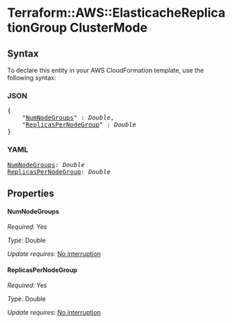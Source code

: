 # Terraform::AWS::ElasticacheReplicationGroup ClusterMode

## Syntax

To declare this entity in your AWS CloudFormation template, use the following syntax:

### JSON

<pre>
{
    "<a href="#numnodegroups" title="NumNodeGroups">NumNodeGroups</a>" : <i>Double</i>,
    "<a href="#replicaspernodegroup" title="ReplicasPerNodeGroup">ReplicasPerNodeGroup</a>" : <i>Double</i>
}
</pre>

### YAML

<pre>
<a href="#numnodegroups" title="NumNodeGroups">NumNodeGroups</a>: <i>Double</i>
<a href="#replicaspernodegroup" title="ReplicasPerNodeGroup">ReplicasPerNodeGroup</a>: <i>Double</i>
</pre>

## Properties

#### NumNodeGroups

_Required_: Yes

_Type_: Double

_Update requires_: [No interruption](https://docs.aws.amazon.com/AWSCloudFormation/latest/UserGuide/using-cfn-updating-stacks-update-behaviors.html#update-no-interrupt)

#### ReplicasPerNodeGroup

_Required_: Yes

_Type_: Double

_Update requires_: [No interruption](https://docs.aws.amazon.com/AWSCloudFormation/latest/UserGuide/using-cfn-updating-stacks-update-behaviors.html#update-no-interrupt)

